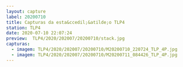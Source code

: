 ```yaml
---
layout: capture
label: 20200710
title: Capturas da esta&ccedil;&atilde;o TLP4
station: TLP4
date: 2020-07-10 22:07:24
preview:  TLP4/2020/202007/20200710/stack.jpg
capturas:
  - imagem: TLP4/2020/202007/20200710/M20200710_220724_TLP_4P.jpg
  - imagem: TLP4/2020/202007/20200710/M20200711_084426_TLP_4P.jpg
---
```

